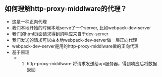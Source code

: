 ## 如何理解http-proxy-middlware的代理？
- 这是一种正向代理
- 我们本地开始的时候本地serve了一个server, 比如webpack-dev-server
- 我们的html页面请求得到的响应来自于dev-server
- 我们发送的请求可以由本地webpack-dev-server做一层正向代理
- webpack-dev-server是用的http-proxy-middlware做的正向代理
- 基于原理
    -   1. http-proxy-middlware 将请求发送给api服务器，得到响应后将数据返回
    